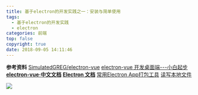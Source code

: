 ```yaml
---
title: 基于electron的开发实践之一：安装与简单使用
tags:
  - 基于electron的开发实践
  - electron
categories: 前端
top: false
copyright: true
date: 2018-09-05 14:11:46
---
```


<!--more-->



**参考资料**
[SimulatedGREG/electron-vue](https://github.com/SimulatedGREG/electron-vue/tree/master/docs/cn)
[electron-vue 开发桌面端---小白起步](https://www.jianshu.com/p/c363a12de860)
**[electron-vue·中文文档](https://simulatedgreg.gitbooks.io/electron-vue/content/cn/)**
**[Electron 文档](https://electronjs.org/docs)**
[常用Electron App打包工具](https://www.jianshu.com/p/1c2ad78df208)
[读写本地文件](https://simulatedgreg.gitbooks.io/electron-vue/cn/savingreading-local-files.html)

![](http://oankigr4l.bkt.clouddn.com/wexin.png)